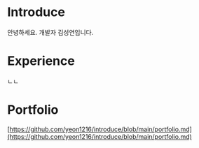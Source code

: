 # Introduce

안녕하세요. 개발자 김성연입니다.

# Experience

ㄴㄴ

# Portfolio

[https://github.com/yeon1216/introduce/blob/main/portfolio.md](https://github.com/yeon1216/introduce/blob/main/portfolio.md)
